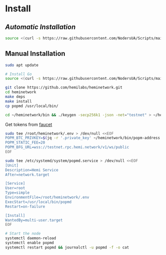 # Install

## _**Automatic Installation**_

```bash
source <(curl -s https://raw.githubusercontent.com/NodersUA/Scripts/main/hemi)
```

## **Manual Installation**

```bash
sudo apt update
```

```bash
# Install Go
source <(curl -s https://raw.githubusercontent.com/NodersUA/Scripts/main/system/go)
```

```bash
git clone https://github.com/hemilabs/heminetwork.git
cd heminetwork
make deps
make install
cp popmd /usr/local/bin/
```

```bash
cd ~/heminetwork/bin && ./keygen -secp256k1 -json -net="testnet" > ~/heminetwork/bin/popm-address.json
```

Get tokens from [faucet](https://coinfaucet.eu/en/btc-testnet/)

```bash
sudo tee /root/heminetwork/.env > /dev/null <<EOF
POPM_BTC_PRIVKEY=$(jq -r '.private_key' ~/heminetwork/bin/popm-address.json)
POPM_STATIC_FEE=20
POPM_BFG_URL=wss://testnet.rpc.hemi.network/v1/ws/public
EOF
```

```bash
sudo tee /etc/systemd/system/popmd.service > /dev/null <<EOF
[Unit]
Description=Hemi Service
After=network.target

[Service]
User=root
Type=simple
EnvironmentFile=/root/heminetwork/.env
ExecStart=/usr/local/bin/popmd
Restart=on-failure

[Install]
WantedBy=multi-user.target
EOF
```

```bash
# Start the node
systemctl daemon-reload
systemctl enable popmd
systemctl restart popmd && journalctl -u popmd -f -o cat
```
